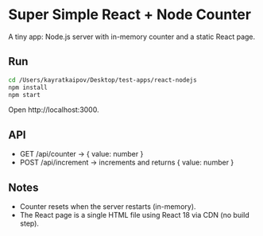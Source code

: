 # Super Simple React + Node Counter

A tiny app: Node.js server with in-memory counter and a static React page.

## Run

```bash
cd /Users/kayratkaipov/Desktop/test-apps/react-nodejs
npm install
npm start
```

Open http://localhost:3000.

## API
- GET /api/counter → { value: number }
- POST /api/increment → increments and returns { value: number }

## Notes
- Counter resets when the server restarts (in-memory).
- The React page is a single HTML file using React 18 via CDN (no build step).
